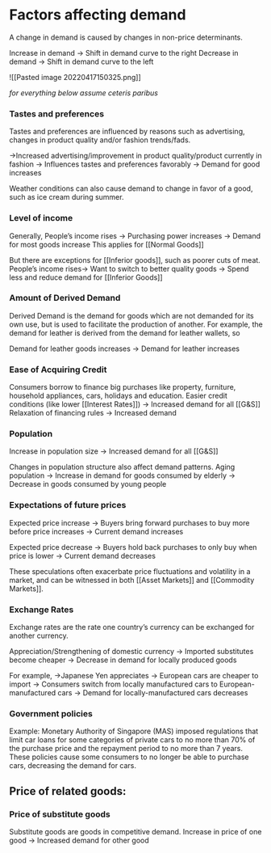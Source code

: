 # Factors affecting demand
A change in demand is caused by changes in non-price determinants. 

Increase in demand → Shift in demand curve to the right
Decrease in demand → Shift in demand curve to the left

![[Pasted image 20220417150325.png]]

_for everything below assume ceteris paribus_

### Tastes and preferences
Tastes and preferences are influenced by reasons such as advertising, changes in product quality and/or fashion trends/fads.

→Increased advertising/improvement in product quality/product currently in fashion
→ Influences tastes and preferences favorably 
→ Demand for good increases

Weather conditions can also cause demand to change in favor of a good, such as ice cream during summer.

### Level of income
Generally,
People’s income rises → Purchasing power increases → Demand for most goods increase
This applies for [[Normal Goods]]

But there are exceptions for [[Inferior goods]], such as poorer cuts of meat.
People’s income rises→ Want to switch to better quality goods → Spend less and reduce demand for [[Inferior Goods]]

### Amount of Derived Demand
Derived Demand is the demand for goods which are not demanded for its own use, but is used to facilitate the production of another. For example, the demand for leather is derived from the demand for leather wallets, so

Demand for leather goods increases → Demand for leather increases

### Ease of Acquiring Credit
Consumers borrow to finance big purchases like property, furniture, household appliances, cars, holidays and education. 
Easier credit conditions (like lower [[Interest Rates]]) → Increased demand for all [[G&S]]
Relaxation of financing rules → Increased demand

### Population
Increase in population size → Increased demand for all [[G&S]] 

Changes in population structure also affect demand patterns.
Aging population → Increase in demand for goods consumed by elderly → Decrease in goods consumed by young people

### Expectations of future prices
Expected price increase → Buyers bring forward purchases to buy more before price increases → Current demand increases

Expected price decrease → Buyers hold back purchases to only buy when price is lower → Current demand decreases

These speculations often exacerbate price fluctuations and volatility in a market, and can be witnessed in both [[Asset Markets]] and [[Commodity Markets]]. 

### Exchange Rates
Exchange rates are the rate one country’s currency can be exchanged for another currency.

Appreciation/Strengthening of domestic currency → Imported substitutes become cheaper → Decrease in demand for locally produced goods

For example, 
→Japanese Yen appreciates 
→ European cars are cheaper to import 
→ Consumers switch from locally manufactured cars to European-manufactured cars
→ Demand for locally-manufactured cars decreases

### Government policies
Example: 
Monetary Authority of Singapore (MAS) imposed regulations that limit car loans for some categories of private cars to no more than 70% of the purchase price and the repayment period to no more than 7 years. These policies cause some consumers to no longer be able to purchase cars, decreasing the demand for cars.

## Price of related goods:

### Price of substitute goods
Substitute goods are goods in competitive demand. 
Increase in price of one good → Increased demand for other good 



